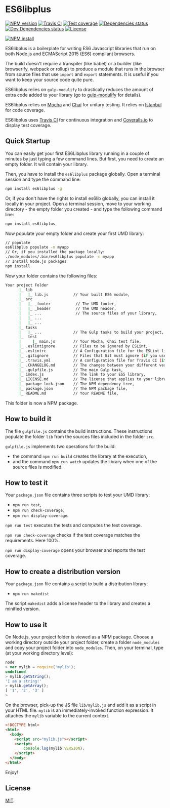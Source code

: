 # ES6libplus

[![NPM version][npm-image]][npm-url]
[![Travis CI][travis-image]][travis-url]
[![Test coverage][coveralls-image]][coveralls-url]
[![Dependencies status][dependencies-image]][dependencies-url]
[![Dev Dependencies status][devdependencies-image]][devdependencies-url]
[![License][license-image]](LICENSE.md)
<!--- [![node version][node-image]][node-url] -->

[![NPM install][npm-install-image]][npm-install-url]

ES6libplus is a boilerplate for writing ES6 Javascript libraries that run on both Node.js and ECMAScript 2015 (ES6) compliant browsers.

The build doesn't require a transpiler (like babel) or a builder (like browserify, webpack or rollup) to produce a module that runs in the browser from source files that use `import` and `export` statements. It is useful if you want to keep your source code quite pure.

ES6libplus relies on `gulp-modulify` to drastically reduces the amount of extra code added to your library (go to [gulp-modulify](https://www.npmjs.com/package/gulp-modulify) for details).

ES6libplus relies on [Mocha](https://mochajs.org) and [Chai](http://chaijs.com) for unitary testing. It relies on [Istanbul](https://gotwarlost.github.io/istanbul/) for code coverage.

ES6libplus uses [Travis CI](https://travis-ci.org) for continuous integration and [Coveralls.io](https://coveralls.io) to display test coverage.


## Quick Startup

You can easily get your first ES6Libplus library running in a couple of minutes by just typing a few command lines. But first, you need to create an empty folder. It will contain your library.

Then, you have to install the `es6libplus` package globally. Open a terminal session and type the command line:

```bash
npm install es6libplus -g
```

Or, if you don't have the rights to install es6lib globally, you can install it locally in your project. Open a terminal session, move to your working directory - the empty folder you created - and type the following command line:

```bash
npm install es6libplus
```

Now populate your empty folder and create your first UMD library:

```bash
// populate
es6libplus populate -n myapp
// Or, if you installed the package locally:
./node_modules/.bin/es6libplus populate -n myapp
// Install Node.js packages
npm install
```

Now your folder contains the following files:

```bash
Your project Folder
      |_ lib
      |   |_ lib.js           // Your built ES6 module,
      |_ src
      |   |_ _footer           // The UMD footer,
      |   |_ _header           // The UMD header,
      |   |_ ...               // The source files of your library,
      |   |_ ...
      |   |_ ...
      |_ tasks
      |   |_ ...              // The Gulp tasks to build your project,
      |_  test
      |     |_ main.js        // Your Mocha, Chai test file,
      |_ .eslintignore        // Files to be ignored by ESLint,
      |_ .eslintrc            // A Configuration file for the ESLint linter tool (if you use it),
      |_ .gitignore           // Files that Git must ignore (if you use git),
      |_ .travis.yml          // A configuration file for Travis CI (if you use it),
      |_ .CHANGELOG.md        // The changes between your different versions,
      |_ .gulpfile.js         // The main Gulp task,
      |_ index.js             // The link to your ES5 library,
      |_ LICENSE.md           // The license that applies to your library (here MIT),
      |_ package-lock.json    // The NPM dependency tree,
      |_ package.json         // The NPM package file,
      |_ README.md            // Your README file,
```

This folder is now a NPM package.


## How to build it

The file `gulpfile.js` contains the build instructions. These instructions populate the folder `lib` from the sources files included in the folder `src`.

`gulpfile.js` implements two operations for the build:
  * the command `npm run build` creates the library at the execution,
  * and the command `npm run watch` updates the library when one of the source files is modified.


## How to test it

Your `package.json` file contains three scripts to test your UMD library:

  * `npm run test`,
  * `npm run check-coverage`,
  * `npm run display-coverage`.

`npm run test` executes the tests and computes the test coverage.

`npm run check-coverage` checks if the test coverage matches the requirements. Here 100%.

`npm run display-coverage` opens your browser and reports the test coverage.


## How to create a distribution version

Your `package.json` file contains a script to build a distribution library:

  * `npm run makedist`

The script `makedist` adds a license header to the library and creates a minified version.


## How to use it

On Node.js, your project folder is viewed as a NPM package. Choose a working directory outside your project folder, create a folder `node_modules` and copy your project folder into `node_modules`. Then, on your terminal, type (at your working directory level):

```js
node
> var mylib = require('mylib');
undefined
> mylib.getString();
'I am a string!'
> mylib.getArray();
[ '1', '2', '3' ]
>
```

On the browser, pick-up the JS file `lib/mylib.js` and add it as a script in your HTML file. `mylib` is an immediately-invoked function expression. It attaches the `mylib` variable to the current context.

```html
<!DOCTYPE html>
<html>
  <body>
    <script src="mylib.js"></script>
    <script>
    	console.log(mylib.VERSION);
    </script>
  </body>
</html>
```

Enjoy!

## License

[MIT](LICENSE.md).

<!--- URls -->

[npm-image]: https://img.shields.io/npm/v/@mobilabs/es6libplus.svg?style=flat-square
[npm-install-image]: https://nodei.co/npm/@mobilabs/es6libplus.png?compact=true
[node-image]: https://img.shields.io/badge/node.js-%3E=_0.10-green.svg?style=flat-square
[download-image]: https://img.shields.io/npm/dm/@mobilabs/es6libplus.svg?style=flat-square
[travis-image]: https://img.shields.io/travis/jclo/es6libplus.svg?style=flat-square
[coveralls-image]: https://img.shields.io/coveralls/jclo/es6libplus/master.svg?style=flat-square
[dependencies-image]: https://david-dm.org/jclo/es6libplus/status.svg?theme=shields.io
[devdependencies-image]: https://david-dm.org/jclo/es6libplus/dev-status.svg?theme=shields.io
[license-image]: https://img.shields.io/npm/l/@mobilabs/es6libplus.svg?style=flat-square

[npm-url]: https://www.npmjs.com/package/@mobilabs/es6libplus
[npm-install-url]: https://nodei.co/npm/@mobilabs/es6libplus
[node-url]: http://nodejs.org/download
[download-url]: https://www.npmjs.com/package/@mobilabs/es6libplus
[travis-url]: https://travis-ci.org/jclo/es6libplus
[coveralls-url]: https://coveralls.io/github/jclo/es6libplus?branch=master
[dependencies-url]: https://david-dm.org/jclo/es6libplus
[devdependencies-url]: https://david-dm.org/jclo/es6libplus?type=dev
[license-url]: http://opensource.org/licenses/MIT
